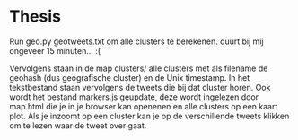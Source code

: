 # Thesis
Run geo.py geotweets.txt om alle clusters te berekenen. duurt bij mij ongeveer 15 minuten... :(

Vervolgens staan in de map clusters/ alle clusters met als filename de geohash (dus geografische cluster) en de Unix timestamp. In het tekstbestand staan vervolgens de tweets die bij dat cluster horen.
Ook wordt het bestand markers.js geupdate, deze wordt ingelezen door map.html die je in je browser kan openenen en alle clusters op een kaart plot. Als je inzoomt op een cluster kan je op de verschillende tweets klikken om te lezen waar de tweet over gaat.


